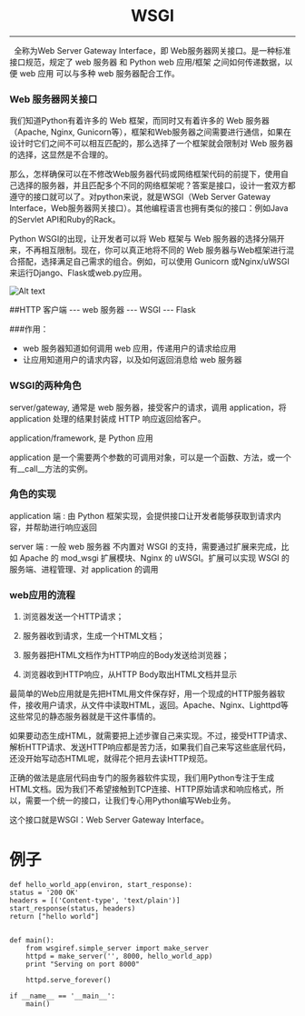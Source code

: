 # <center>WSGI</center>
----
&nbsp; 全称为Web Server Gateway Interface，即 Web服务器网关接口。是一种标准接口规范，规定了 web 服务器 和 Python web 应用/框架 之间如何传递数据，以便 web 应用 可以与多种 web 服务器配合工作。
### Web 服务器网关接口
我们知道Python有着许多的 Web 框架，而同时又有着许多的 Web 服务器（Apache, Nginx, Gunicorn等），框架和Web服务器之间需要进行通信，如果在设计时它们之间不可以相互匹配的，那么选择了一个框架就会限制对 Web 服务器的选择，这显然是不合理的。

那么，怎样确保可以在不修改Web服务器代码或网络框架代码的前提下，使用自己选择的服务器，并且匹配多个不同的网络框架呢？答案是接口，设计一套双方都遵守的接口就可以了。对python来说，就是WSGI（Web Server Gateway Interface，Web服务器网关接口）。其他编程语言也拥有类似的接口：例如Java的Servlet API和Ruby的Rack。

Python WSGI的出现，让开发者可以将 Web 框架与 Web 服务器的选择分隔开来，不再相互限制。现在，你可以真正地将不同的 Web 服务器与Web框架进行混合搭配，选择满足自己需求的组合。例如，可以使用 Gunicorn 或Nginx/uWSGI来运行Django、Flask或web.py应用。

![Alt text](/home/workspace/wsgi.png)

##HTTP 客户端 --- web 服务器 --- WSGI --- Flask

###作用：

* web 服务器知道如何调用 web 应用，传递用户的请求给应用
*  让应用知道用户的请求内容，以及如何返回消息给 web 服务器

### WSGI的两种角色

server/gateway, 通常是 web 服务器，接受客户的请求，调用 application，将 application 处理的结果封装成 HTTP 响应返回给客户。

application/framework, 是 Python 应用

application 是一个需要两个参数的可调用对象，可以是一个函数、方法，或一个有__call__方法的实例。

### 角色的实现

application 端 : 由 Python 框架实现，会提供接口让开发者能够获取到请求内容，并帮助进行响应返回

server 端 : 一般 web 服务器 不内置对 WSGI 的支持，需要通过扩展来完成，比如 Apache 的 mod_wsgi 扩展模块、Nginx 的 uWSGI。扩展可以实现 WSGI 的服务端、进程管理、对 application 的调用

### web应用的流程
1. 浏览器发送一个HTTP请求；

2. 服务器收到请求，生成一个HTML文档；

3. 服务器把HTML文档作为HTTP响应的Body发送给浏览器；

4. 浏览器收到HTTP响应，从HTTP Body取出HTML文档并显示

最简单的Web应用就是先把HTML用文件保存好，用一个现成的HTTP服务器软件，接收用户请求，从文件中读取HTML，返回。Apache、Nginx、Lighttpd等这些常见的静态服务器就是干这件事情的。

如果要动态生成HTML，就需要把上述步骤自己来实现。不过，接受HTTP请求、解析HTTP请求、发送HTTP响应都是苦力活，如果我们自己来写这些底层代码，还没开始写动态HTML呢，就得花个把月去读HTTP规范。

正确的做法是底层代码由专门的服务器软件实现，我们用Python专注于生成HTML文档。因为我们不希望接触到TCP连接、HTTP原始请求和响应格式，所以，需要一个统一的接口，让我们专心用Python编写Web业务。

这个接口就是WSGI：Web Server Gateway Interface。
# 例子
```
def hello_world_app(environ, start_response):
status = '200 OK'
headers = [('Content-type', 'text/plain')]
start_response(status, headers)
return ["hello world"]


def main():
    from wsgiref.simple_server import make_server
    httpd = make_server('', 8000, hello_world_app)
    print "Serving on port 8000"
   
    httpd.serve_forever()

if __name__ == '__main__':
    main()
```




